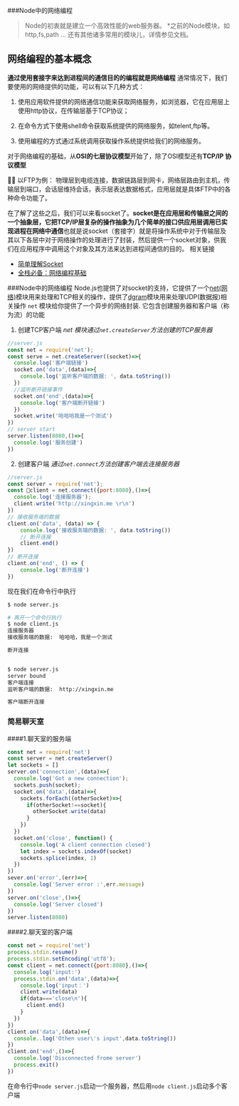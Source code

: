 ###Node中的网络编程
>Node的初衷就是建立一个高效性能的web服务器。
*之前的Node模块，如http,fs,path ... 还有其他诸多常用的模块儿，详情参见文档。

## 网络编程的基本概念

**通过使用套接字来达到进程间的通信目的的编程就是网络编程**
通常情况下，我们要使用的网络提供的功能，可以有以下几种方式：

1. 使用应用软件提供的网络通信功能来获取网络服务，如浏览器，它在应用层上使用http协议，在传输层基于TCP协议；

2. 在命令方式下使用shell命令获取系统提供的网络服务，如telent,ftp等。
  
3. 使用编程的方式通过系统调用获取操作系统提供给我们的网络服务。

对于网络编程的基础，从**OSI的七层协议模型**开始了，除了OSI模型还有**TCP/IP 协议模型**


以FTP为例：
物理层到电缆连接，数据链路层到网卡，网络层路由到主机，传输层到端口，会话层维持会话，表示层表达数据格式，应用层就是具体FTP中的各种命令功能了。

在了解了这些之后，我们可以来看socket了。**socket是在应用层和传输层之间的一个抽象层，它把TCP/IP层复杂的操作抽象为几个简单的接口供应用层调用已实现进程在网络中通信**也就是说socket（套接字）就是将操作系统中对于传输层及其以下各层中对于网络操作的处理进行了封装，然后提供一个socket对象，供我们在应用程序中调用这个对象及其方法来达到进程间通信的目的。
相关链接
- [简单理解Socket](http://www.cnblogs.com/dolphinX/p/3460545.html)
- [全栈必备：网络编程基础](http://blog.jobbole.com/110041/)

###Node中的网络编程
Node.js也提供了对socket的支持，它提供了一个[net(网络)](http://nodejs.cn/api/net.html)模块用来处理和TCP相关的操作，提供了[dgram](http://nodejs.cn/api/dgram.html)模块用来处理UDP(数据报)相关操作
`net` 模块给你提供了一个异步的网络封装. 它包含创建服务器和客户端（称为流）的功能

1.  创建TCP客户端
*net 模块通过`net.createServer`方法创建的TCP服务器*

```javascript
//server.js
const net = require('net');
const serve = net.createServer((socket)=>{
  console.log('客户端链接')
  socket.on('data',(data)=>{
    console.log('监听客户端的数据: ', data.toString())
  })
  //监听断开链接事件
  socket.on('end',(data)=>{
    console.log('客户端断开链接')
  })
  socket.write('哈哈哈我是一个测试')
})
// server start
server.listen(8080,()=>{
  console.log('服务创建')
})
```
2. 创建客户端
*通过`net.connect`方法创建客户端去连接服务器*
```javascript
//server.js
const server = require('net');
const client = net.connect({port:8080},()=>{
  console.log('连接服务器');
  client.write('http://xingxin.me \r\n')
})
// 接收服务端的数据
client.on('data', (data) => {
    console.log('接收服务端的数据: ', data.toString())
    // 断开连接
    client.end()
})
// 断开连接
client.on('end', () => {
    console.log('断开连接')
})
```

现在我们在命令行中执行

```bash
$ node server.js

# 再开一个命令行执行
$ node client.js
连接服务器
接收服务端的数据:  哈哈哈，我是一个测试

断开连接


$ node server.js
server bound
客户端连接
监听客户端的数据:  http://xingxin.me

客户端断开连接
```

### 简易聊天室
####1.聊天室的服务端
```javascript
const net = require('net')
const server = net.createServer()
let sockets = []
server.on('connection',(data)=>{
  console.log('Got a new connection');
  sockets.push(socket);
  socket.on('data',(data)=>{
    sockets.forEach((otherSocket)=>{
      if(otherSocket!==socket){
        otherSocket.write(data)
      }
    })
  })
  socket.on('close', function() {
    console.log('A client connection closed')
    let index = sockets.indexOf(socket)
    sockets.splice(index, 1)
  })
})
sever.on('error',(err)=>{
  console.log('Server error :',err.message)
})
server.on('close',()=>{
  console.log('Server closed')
})
server.listen(8080)
```

####2.聊天室的客户端
```javascript
const net = require('net')
process.stdin.resume()
process.stdin.setEncoding('utf8');
const client = net.connect({port:8080},()=>{
  console.log('input:')
  process.stdin.on('data',(data)=>{
    console.log('input：')
    client.write(data)
    if(data==='close\n'){
      client.end()
    }
  })
})
client.on('data',(data)=>{
  console..log('Othen user\'s input',data.toString())
})
client.on('end',()=>{
  console.log('Disconnected frome server')
  process.exit()
})
```
在命令行中`node server.js`启动一个服务器，然后用`node client.js`启动多个客户端